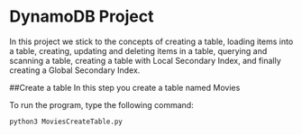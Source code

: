 # DynamoDB Project 
In this project we stick to the concepts of creating a table, loading items into a table, creating, updating and deleting items in a table, querying and scanning a table, creating a table with Local Secondary Index, and finally creating a Global Secondary Index.

##Create a table 
In this step you create a table named Movies

To run the program, type the following command:
```bash
python3 MoviesCreateTable.py
```
